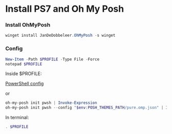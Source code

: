 # Install PS7 and Oh My Posh

### Install OhMyPosh
```ps1
winget install JanDeDobbeleer.OhMyPosh -s winget
```
### Config
```ps1
New-Item -Path $PROFILE -Type File -Force
notepad $PROFILE
```
Inside $PROFILE:

[PowerShell config](https://github.com/Ranieeery/config/blob/main/ps/Microsoft.PowerShell_profile.ps1)  

or
```ps1
oh-my-posh init pwsh | Invoke-Expression
oh-my-posh init pwsh --config "$env:POSH_THEMES_PATH/pure.omp.json" | Invoke-Expression
```

In terminal:
```ps1
. $PROFILE
```
